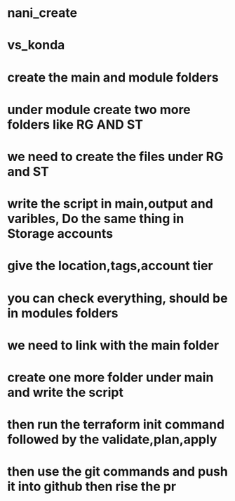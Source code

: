 # nani_create
# vs_konda
# create the main and module folders
# under module create two more folders like RG AND ST
# we need to create the files under RG and ST 
# write the script in main,output and varibles, Do the same thing in Storage accounts
# give the location,tags,account tier
# you can check everything, should be in modules folders
# we need to link with the main folder
# create one more folder under main and write the script
# then run the terraform init command followed by the validate,plan,apply
# then use the git commands and push it into github then rise the pr
